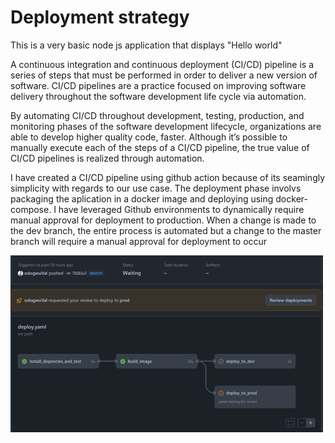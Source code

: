 # Deployment strategy
This is a very basic node js application that displays "Hello world"

A continuous integration and continuous deployment (CI/CD) pipeline is a series of steps that must be performed in order to deliver a new version of software. CI/CD pipelines are a practice focused on improving software delivery throughout the software development life cycle via automation. 

By automating CI/CD throughout development, testing, production, and monitoring phases of the software development lifecycle, organizations are able to develop higher quality code, faster. Although it’s possible to manually execute each of the steps of a CI/CD pipeline, the true value of CI/CD pipelines is realized through automation.

I have created a CI/CD pipeline using github action because of its seamingly simplicity with regards to our use case.
The deployment phase involvs packaging the aplication in a docker image and deploying using docker-compose.
I have leveraged Github environments to dynamically require manual approval for deployment to production.
When a change is made to the dev branch, the entire process is automated but a change to the master branch will require a manual approval for deployment to occur

![approvals](review.png)